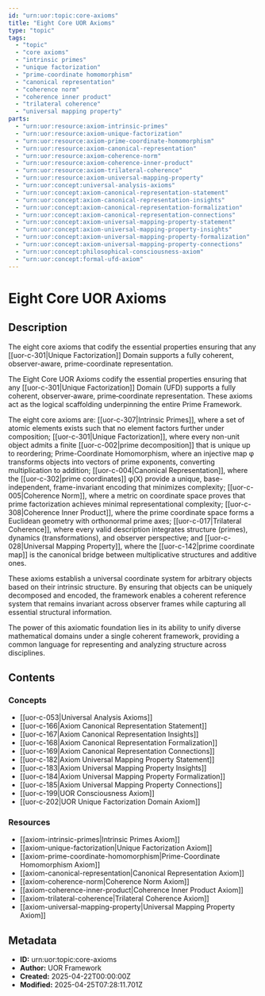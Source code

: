 ```yaml
---
id: "urn:uor:topic:core-axioms"
title: "Eight Core UOR Axioms"
type: "topic"
tags:
  - "topic"
  - "core axioms"
  - "intrinsic primes"
  - "unique factorization"
  - "prime-coordinate homomorphism"
  - "canonical representation"
  - "coherence norm"
  - "coherence inner product"
  - "trilateral coherence"
  - "universal mapping property"
parts:
  - "urn:uor:resource:axiom-intrinsic-primes"
  - "urn:uor:resource:axiom-unique-factorization"
  - "urn:uor:resource:axiom-prime-coordinate-homomorphism"
  - "urn:uor:resource:axiom-canonical-representation"
  - "urn:uor:resource:axiom-coherence-norm"
  - "urn:uor:resource:axiom-coherence-inner-product"
  - "urn:uor:resource:axiom-trilateral-coherence"
  - "urn:uor:resource:axiom-universal-mapping-property"
  - "urn:uor:concept:universal-analysis-axioms"
  - "urn:uor:concept:axiom-canonical-representation-statement"
  - "urn:uor:concept:axiom-canonical-representation-insights"
  - "urn:uor:concept:axiom-canonical-representation-formalization"
  - "urn:uor:concept:axiom-canonical-representation-connections"
  - "urn:uor:concept:axiom-universal-mapping-property-statement"
  - "urn:uor:concept:axiom-universal-mapping-property-insights"
  - "urn:uor:concept:axiom-universal-mapping-property-formalization"
  - "urn:uor:concept:axiom-universal-mapping-property-connections"
  - "urn:uor:concept:philosophical-consciousness-axiom"
  - "urn:uor:concept:formal-ufd-axiom"
---
```


# Eight Core UOR Axioms

## Description

The eight core axioms that codify the essential properties ensuring that any [[uor-c-301|Unique Factorization]] Domain supports a fully coherent, observer-aware, prime-coordinate representation.

The Eight Core UOR Axioms codify the essential properties ensuring that any [[uor-c-301|Unique Factorization]] Domain (UFD) supports a fully coherent, observer‐aware, prime‐coordinate representation. These axioms act as the logical scaffolding underpinning the entire Prime Framework.

The eight core axioms are: [[uor-c-307|Intrinsic Primes]], where a set of atomic elements exists such that no element factors further under composition; [[uor-c-301|Unique Factorization]], where every non-unit object admits a finite [[uor-c-002|prime decomposition]] that is unique up to reordering; Prime-Coordinate Homomorphism, where an injective map φ transforms objects into vectors of prime exponents, converting multiplication to addition; [[uor-c-004|Canonical Representation]], where the [[uor-c-302|prime coordinates]] φ(X) provide a unique, base-independent, frame-invariant encoding that minimizes complexity; [[uor-c-005|Coherence Norm]], where a metric on coordinate space proves that prime factorization achieves minimal representational complexity; [[uor-c-308|Coherence Inner Product]], where the prime coordinate space forms a Euclidean geometry with orthonormal prime axes; [[uor-c-017|Trilateral Coherence]], where every valid description integrates structure (primes), dynamics (transformations), and observer perspective; and [[uor-c-028|Universal Mapping Property]], where the [[uor-c-142|prime coordinate map]] is the canonical bridge between multiplicative structures and additive ones.

These axioms establish a universal coordinate system for arbitrary objects based on their intrinsic structure. By ensuring that objects can be uniquely decomposed and encoded, the framework enables a coherent reference system that remains invariant across observer frames while capturing all essential structural information.

The power of this axiomatic foundation lies in its ability to unify diverse mathematical domains under a single coherent framework, providing a common language for representing and analyzing structure across disciplines.

## Contents

### Concepts

- [[uor-c-053|Universal Analysis Axioms]]
- [[uor-c-166|Axiom Canonical Representation Statement]]
- [[uor-c-167|Axiom Canonical Representation Insights]]
- [[uor-c-168|Axiom Canonical Representation Formalization]]
- [[uor-c-169|Axiom Canonical Representation Connections]]
- [[uor-c-182|Axiom Universal Mapping Property Statement]]
- [[uor-c-183|Axiom Universal Mapping Property Insights]]
- [[uor-c-184|Axiom Universal Mapping Property Formalization]]
- [[uor-c-185|Axiom Universal Mapping Property Connections]]
- [[uor-c-199|UOR Consciousness Axiom]]
- [[uor-c-202|UOR Unique Factorization Domain Axiom]]

### Resources

- [[axiom-intrinsic-primes|Intrinsic Primes Axiom]]
- [[axiom-unique-factorization|Unique Factorization Axiom]]
- [[axiom-prime-coordinate-homomorphism|Prime-Coordinate Homomorphism Axiom]]
- [[axiom-canonical-representation|Canonical Representation Axiom]]
- [[axiom-coherence-norm|Coherence Norm Axiom]]
- [[axiom-coherence-inner-product|Coherence Inner Product Axiom]]
- [[axiom-trilateral-coherence|Trilateral Coherence Axiom]]
- [[axiom-universal-mapping-property|Universal Mapping Property Axiom]]

## Metadata

- **ID:** urn:uor:topic:core-axioms
- **Author:** UOR Framework
- **Created:** 2025-04-22T00:00:00Z
- **Modified:** 2025-04-25T07:28:11.701Z
